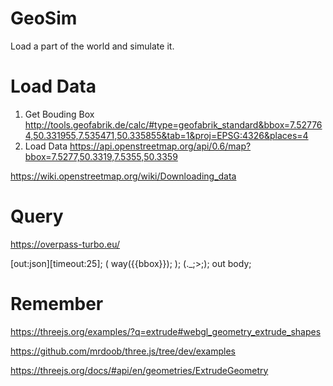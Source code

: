 # GeoSim

Load a part of the world and simulate it.

# Load Data

1. Get Bouding Box
   http://tools.geofabrik.de/calc/#type=geofabrik_standard&bbox=7.527764,50.331955,7.535471,50.335855&tab=1&proj=EPSG:4326&places=4
2. Load Data
   https://api.openstreetmap.org/api/0.6/map?bbox=7.5277,50.3319,7.5355,50.3359

https://wiki.openstreetmap.org/wiki/Downloading_data

# Query

https://overpass-turbo.eu/

[out:json][timeout:25];
(
way({{bbox}});
);
(.\_;>;);
out body;

# Remember

https://threejs.org/examples/?q=extrude#webgl_geometry_extrude_shapes

https://github.com/mrdoob/three.js/tree/dev/examples

https://threejs.org/docs/#api/en/geometries/ExtrudeGeometry
